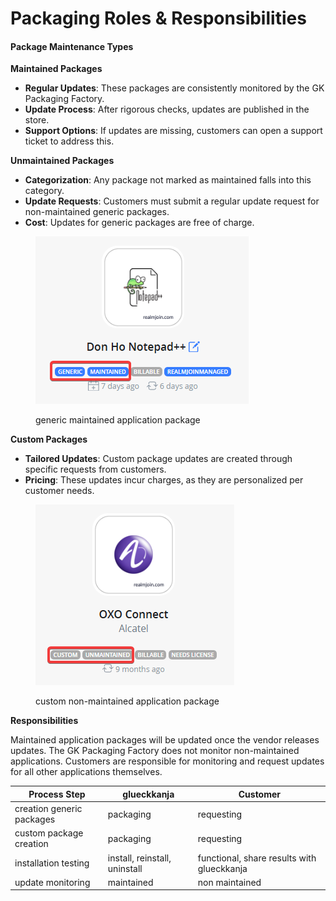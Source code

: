 # Packaging Roles & Responsibilities

#### Package Maintenance Types

**Maintained Packages**

* **Regular Updates**: These packages are consistently monitored by the GK Packaging Factory.
* **Update Process**: After rigorous checks, updates are published in the store.
* **Support Options**: If updates are missing, customers can open a support ticket to address this.

**Unmaintained Packages**

* **Categorization**: Any package not marked as maintained falls into this category.
* **Update Requests**: Customers must submit a regular update request for non-maintained generic packages.
* **Cost**: Updates for generic packages are free of charge.



<figure><img src="../../../.gitbook/assets/image (45).png" alt=""><figcaption><p>generic maintained application package</p></figcaption></figure>

**Custom Packages**

* **Tailored Updates**: Custom package updates are created through specific requests from customers.
* **Pricing**: These updates incur charges, as they are personalized per customer needs.

<figure><img src="../../../.gitbook/assets/image (46).png" alt=""><figcaption><p>custom non-maintained application package</p></figcaption></figure>





**Responsibilities**

Maintained application packages will be updated once the vendor releases updates. The GK Packaging Factory does not monitor non-maintained applications. Customers are responsible for monitoring and request updates for all other applications themselves.

| Process Step              | glueckkanja                   | Customer                                   |
| ------------------------- | ----------------------------- | ------------------------------------------ |
| creation generic packages | packaging                     | requesting                                 |
| custom package creation   | packaging                     | requesting                                 |
| installation testing      | install, reinstall, uninstall | functional, share results with glueckkanja |
| update monitoring         | maintained                    | non maintained                             |



